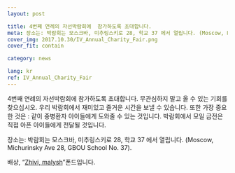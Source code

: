 ```yaml
---
layout: post

title: 4번째 연례의 자선박람회에  참가하도록 초대합니다.
meta: 장소는: 박람회는 모스크바, 미추링스키로 28, 학교 37 에서 열립니다. (Moscow, Michurinsky Ave 28, GBOU School No. 37).
cover_img: 2017.10.30/IV_Annual_Charity_Fair.png
cover_fit: contain

category: news

lang: kr
ref: IV_Annual_Charity_Fair
---
```


4번째 연례의 자선박람회에  참가하도록 초대합니다.
무관심하지 말고 올 수 있는 기회를 찾으십시오.
우리 박람회에서 재미있고 즐거운 시간을 보낼 수 있습니다. 
또한 가장 중요한 것은 : 같이 중병환자 아이들에게 도와줄 수 있는 것입니다.
박람회에서 모일 금전은 직접 아픈 아이들에게 전달될 것입니다.

장소는: 박람회는 모스크바, 미추링스키로 28, 학교 37 에서 열립니다. (Moscow, Michurinsky Ave 28, GBOU School No. 37).

배상, “<a href="https://fondzhivimalysh.ru/" target="_blank">Zhivi, malysh</a>”폰드입니다.
